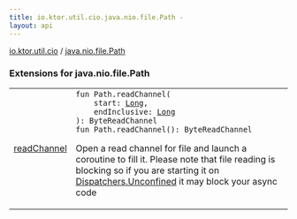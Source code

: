 ```yaml
---
title: io.ktor.util.cio.java.nio.file.Path - 
layout: api
---
```


<div class='api-docs-breadcrumbs'><a href="../index.html">io.ktor.util.cio</a> / <a href="./index.html">java.nio.file.Path</a></div>

### Extensions for java.nio.file.Path

<table class="api-docs-table">
<tbody>
<tr>
<td markdown="1">

<a href="read-channel.html">readChannel</a>


</td>
<td markdown="1">
<div class="signature"><code><span class="keyword">fun </span><span class="identifier">Path</span><span class="symbol">.</span><span class="identifier">readChannel</span><span class="symbol">(</span><br/>&nbsp;&nbsp;&nbsp;&nbsp;<span class="parameterName" id="io.ktor.util.cio$readChannel(java.nio.file.Path, kotlin.Long, kotlin.Long)/start">start</span><span class="symbol">:</span>&nbsp;<a href="https://kotlinlang.org/api/latest/jvm/stdlib/kotlin/-long/index.html"><span class="identifier">Long</span></a><span class="symbol">, </span><br/>&nbsp;&nbsp;&nbsp;&nbsp;<span class="parameterName" id="io.ktor.util.cio$readChannel(java.nio.file.Path, kotlin.Long, kotlin.Long)/endInclusive">endInclusive</span><span class="symbol">:</span>&nbsp;<a href="https://kotlinlang.org/api/latest/jvm/stdlib/kotlin/-long/index.html"><span class="identifier">Long</span></a><br/><span class="symbol">)</span><span class="symbol">: </span><span class="identifier">ByteReadChannel</span></code></div>

<div class="signature"><code><span class="keyword">fun </span><span class="identifier">Path</span><span class="symbol">.</span><span class="identifier">readChannel</span><span class="symbol">(</span><span class="symbol">)</span><span class="symbol">: </span><span class="identifier">ByteReadChannel</span></code></div>

Open a read channel for file and launch a coroutine to fill it.
Please note that file reading is blocking so if you are starting it on <a href="#">Dispatchers.Unconfined</a> it may block
your async code


</td>
</tr>
</tbody>
</table>
